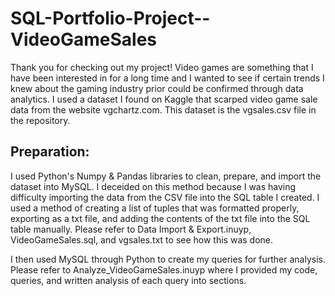 # SQL-Portfolio-Project--VideoGameSales

Thank you for checking out my project! Video games are something that I have been interested in for a long time and I wanted to see if certain trends I knew about
the gaming industry prior could be confirmed through data analytics. I used a dataset I found on Kaggle that scarped video game sale data from the website vgchartz.com.
This dataset is the vgsales.csv file in the repository.

## Preparation:
I used Python's Numpy & Pandas libraries to clean, prepare, and import the dataset into MySQL. I deceided on this method because I was having difficulty importing the data from
the CSV file into the SQL table I created. I used a method of creating a list of tuples that was formatted properly, exporting as a txt file, and adding the contents of the
txt file into the SQL table manually. Please refer to Data Import & Export.inuyp, VideoGameSales.sql, and vgsales.txt to see how this was done.

I then used MySQL through Python to create my queries for further analysis. Please refer to Analyze_VideoGameSales.inuyp where I provided my code, queries, and written analysis of 
each query into sections. 
